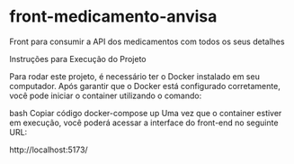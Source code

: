# front-medicamento-anvisa
Front para consumir a API dos medicamentos com todos os seus detalhes

Instruções para Execução do Projeto

Para rodar este projeto, é necessário ter o Docker instalado em seu computador. Após garantir que o Docker está configurado corretamente, você pode iniciar o container utilizando o comando:

bash
Copiar código
docker-compose up
Uma vez que o container estiver em execução, você poderá acessar a interface do front-end no seguinte URL:

http://localhost:5173/

